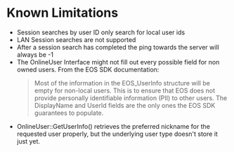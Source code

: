 # Known Limitations
* Session searches by user ID only search for local user ids
* LAN Session searches are not supported
* After a session search has completed the ping towards the server will always be -1
* The OnlineUser Interface might not fill out every possible field for non owned users. From the EOS SDK documentation:
    > Most of the information in the EOS_UserInfo structure will be empty for non-local users. This is to ensure that EOS does not provide personally identifiable information (PII) to other users. The DisplayName and UserId fields are the only ones the EOS SDK guarantees to populate.
* OnlineUser::GetUserInfo() retrieves the preferred nickname for the requested user properly, but the underlying user type doesn't store it just yet.
